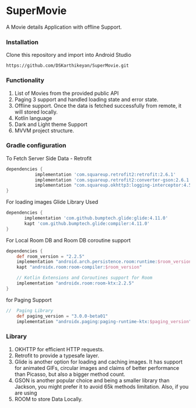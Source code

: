 # SuperMovie
A Movie details Application with offline Support.

### Installation
Clone this repository and import into Android Studio

```
https://github.com/DSKarthikeyan/SuperMovie.git
```

### Functionality

1. List of Movies from the provided public API
2. Paging 3 support and handled loading state and error state.
3. Offline support. Once the data is fetched successfully from
   remote, it will stored locally.
4. Kotlin language
5. Dark and Light theme Support
6. MVVM project structure.

### Gradle configuration

To Fetch Server Side Data - Retrofit

```groovy
dependencies {
           implementation 'com.squareup.retrofit2:retrofit:2.6.1'
           implementation 'com.squareup.retrofit2:converter-gson:2.6.1'
           implementation "com.squareup.okhttp3:logging-interceptor:4.5.0"
}
```

For loading images Glide Library Used

```groovy
dependencies {
       implementation 'com.github.bumptech.glide:glide:4.11.0'
       kapt 'com.github.bumptech.glide:compiler:4.11.0'
}
```

For Local Room DB and Room DB coroutine support

```groovy
dependencies {
    def room_version = "2.2.5"
    implementation "android.arch.persistence.room:runtime:$room_version"
    kapt "androidx.room:room-compiler:$room_version"

    // Kotlin Extensions and Coroutines support for Room
    implementation "androidx.room:room-ktx:2.2.5"
}
```

for Paging Support

```groovy
//  Paging Library
    def paging_version = "3.0.0-beta01"
    implementation "androidx.paging:paging-runtime-ktx:$paging_version"
```

### Library

1. OKHTTP for efficient HTTP requests.
2. Retrofit to provide a typesafe layer.
3. Glide is another option for loading and caching images. It has support for animated GIFs, circular images and claims of better performance than Picasso, but also a bigger method count.
4. GSON is another popular choice and being a smaller library than Jackson, you might prefer it to avoid 65k methods limitation. Also, if you are using
5. ROOM to store Data Locally.
